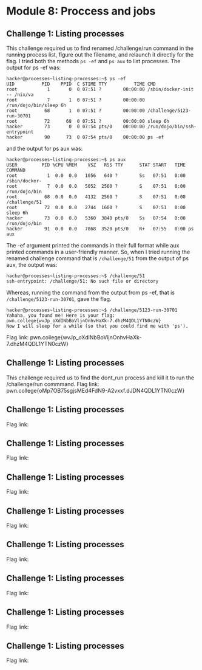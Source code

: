 # Module 8: Proccess and jobs
## Challenge 1: Listing processes
This challenge required us to find renamed /challenge/run command in the running process list, figure out the filename, and relaunch it directly for the flag. I tried both the methods `ps -ef` and `ps aux` to list processes. The output for ps -ef was:
```
hacker@processes~listing-processes:~$ ps -ef
UID          PID    PPID  C STIME TTY          TIME CMD
root           1       0  0 07:51 ?        00:00:00 /sbin/docker-init -- /nix/va
root           7       1  0 07:51 ?        00:00:00 /run/dojo/bin/sleep 6h
root          68       1  0 07:51 ?        00:00:00 /challenge/5123-run-30701
root          72      68  0 07:51 ?        00:00:00 sleep 6h
hacker        73       0  0 07:54 pts/0    00:00:00 /run/dojo/bin/ssh-entrypoint
hacker        90      73  0 07:54 pts/0    00:00:00 ps -ef
```
and the output for ps aux was:
```
hacker@processes~listing-processes:~$ ps aux
USER         PID %CPU %MEM    VSZ   RSS TTY      STAT START   TIME COMMAND
root           1  0.0  0.0   1056   640 ?        Ss   07:51   0:00 /sbin/docker-
root           7  0.0  0.0   5052  2560 ?        S    07:51   0:00 /run/dojo/bin
root          68  0.0  0.0   4132  2560 ?        S    07:51   0:00 /challenge/51
root          72  0.0  0.0   2744  1600 ?        S    07:51   0:00 sleep 6h
hacker        73  0.0  0.0   5360  3840 pts/0    Ss   07:54   0:00 /run/dojo/bin
hacker        91  0.0  0.0   7868  3520 pts/0    R+   07:55   0:00 ps aux
```
The -ef argument printed the commands in their full format while aux printed commands in a user-friendly manner. So, when I tried running the renamed challenge command that is `/challenge/51` from the output of ps aux, the output was:
```
hacker@processes~listing-processes:~$ /challenge/51
ssh-entrypoint: /challenge/51: No such file or directory
```
Whereas, running the command from the output from ps -ef, that is  `/challenge/5123-run-30701`, gave the flag.
```
hacker@processes~listing-processes:~$ /challenge/5123-run-30701
Yahaha, you found me! Here is your flag:
pwn.college{wvJp_oXdINbBoVljnOnhvHaXk-7.dhzM4QDL1YTN0czW}
Now I will sleep for a while (so that you could find me with 'ps').
```
Flag link: pwn.college{wvJp_oXdINbBoVljnOnhvHaXk-7.dhzM4QDL1YTN0czW}
## Challenge 1: Listing processes
This challenge required us to find the dont_run process and kill it to run the /challenge/run commmand.
Flag link: pwn.college{oMp7OB75sgjsMEd4FdN9-A2vxxf.dJDN4QDL1YTN0czW}
## Challenge 1: Listing processes

Flag link:
## Challenge 1: Listing processes

Flag link:
## Challenge 1: Listing processes

Flag link:
## Challenge 1: Listing processes

Flag link:
## Challenge 1: Listing processes

Flag link:
## Challenge 1: Listing processes

Flag link:
## Challenge 1: Listing processes

Flag link:
## Challenge 1: Listing processes

Flag link:
